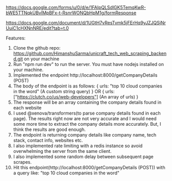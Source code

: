 https://docs.google.com/forms/u/0/d/e/1FAIpQLSdlGK5TemqKwR-bWE5TTNqkUBvlMpBFx-t-RsnrWONQbHpM1g/formResponse

https://docs.google.com/document/d/1UGtH7vResTvmk5jFErHq9yJZJQSjNrUuiC1cHXNnNRE/edit?tab=t.0


Features:
  1. Clone the github repo: https://github.com/HimanshuSarma/unicraft_tech_web_scraping_backend.git on your machine
  2. Run "npm run dev" to run the server. You must have nodejs installed on your machine.
  3. Implemented the endpoint http://localhost:8000/getCompanyDetails (POST)
  4. The body of the endpoint is as follows:
    {
      urls: "top 10 cloud companies in the word" (A custom string query)
    } 
    OR
    {
      urls:  ["https://clutch.co/us/web-developers"] (An array of urls)
    } 
  5. The response will be an array containing the company details found in each website
  6. I used @xenova/transformers(to parse company details found in each page). The results right now
    are not very accurate and I would need some more time to extract the company details more accurately.
    But, I think the results are good enough.
  7. The endpoint is returning company details like company name, tech stack, contact info, websites etc.
  8. I also implemented rate limiting with a redis instance so avoid overwhelming the server from the same client.
  9. I also implemented some random delay between subsequent page scrapes.
  10. Hit this endpoint(http://localhost:8000/getCompanyDetails (POST)) with a query like: "top 10 cloud companies in the word"  